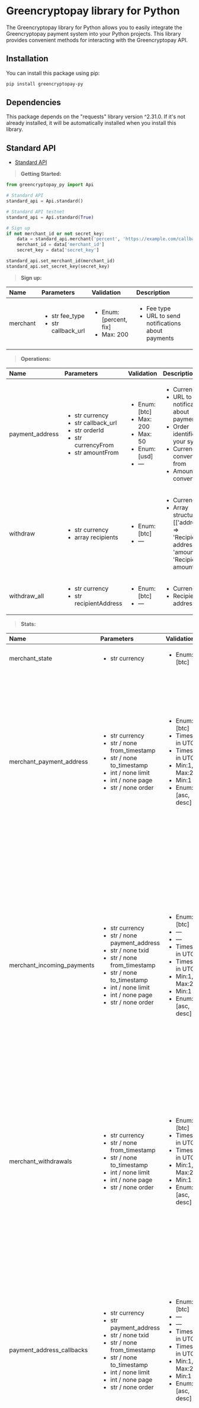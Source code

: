 # Greencryptopay library for Python

The Greencryptopay library for Python allows you to easily integrate the Greencryptopay payment system into your Python projects. This library provides convenient methods for interacting with the Greencryptopay API.

## Installation

You can install this package using pip:

```sh
pip install greencryptopay-py
```

## Dependencies 
This package depends on the "requests" library version ^2.31.0. If it's not already installed, it will be automatically installed when you install this library.

## Standard API
- [Standard API](https://greencryptopay.com/ru/standard)

> **Getting Started:**

```python
from greencryptopay_py import Api

# Standard API
standard_api = Api.standard()

# Standard API testnet
standard_api = Api.standard(True)

# Sign up
if not merchant_id or not secret_key:
    data = standard_api.merchant('percent', 'https://example.com/callback')
    merchant_id = data['merchant_id']
    secret_key = data['secret_key']

standard_api.set_merchant_id(merchant_id)
standard_api.set_secret_key(secret_key)

```

> **Sign up:**

| Name    | Parameters                                              | Validation | Description |
| :----  |:--------------------------------------------------------|  :----  |:---- |
| merchant | <ul><li>str fee_type</li><li>str callback_url</li></ul> | <ul><li>Enum: [percent, fix]</li><li>Max: 200</li></ul> | <ul><li>Fee type</li><li>URL to send notifications about payments</li></ul>  |


> **Operations:**

| Name    | Parameters                                                                                                                     | Validation | Description |
| :----  |:-------------------------------------------------------------------------------------------------------------------------------|  :----  |:---- |
| payment_address | <ul><li>str currency</li><li>str callback_url</li> <li>str orderId</li> <li>str currencyFrom</li> <li>str amountFrom</li></ul> | <ul><li>Enum: [btc]</li><li>Max: 200</li> <li>Max: 50</li> <li>Enum: [usd]</li> <li> — </li></ul> | <ul><li>Currency</li><li>URL to send notifications about payments</li> <li>Order identifier in your system</li> <li>Currency to convert from</li> <li>Amount to convert</li></ul> |
| withdraw | <ul><li> str currency </li><li> array recipients </li></ul>                                                                    | <ul><li> Enum: [btc] </li><li> — </li></ul> | <ul><li> Currency </li><li>Array structure:  [['address' => 'Recipient address', 'amount' => 'Recipient's amount']] </li></ul>  |
| withdraw_all | <ul><li> str currency </li><li> str recipientAddress </li></ul>                                                                | <ul><li> Enum: [btc] </li><li> — </li></ul> | <ul><li> Currency </li><li> Recipient address </li></ul>  |

> **Stats:**

| Name    | Parameters                                                                                                                                                                                                                                            | Validation | Description |
| :----  |:------------------------------------------------------------------------------------------------------------------------------------------------------------------------------------------------------------------------------------------------------|  :----  |:---- |
| merchant_state | <ul><li> str currency </li></ul>                                                                                                                                                                                                                      | <ul><li> Enum: [btc] </li></ul> | <ul><li> Currency </li></ul>  |
| merchant_payment_address | <ul><li> str currency </li><li> str / none from_timestamp </li><li> str / none to_timestamp </li><li> int / none limit </li><li> int / none page </li><li>str / none order</li></ul>                                                                  | <ul><li> Enum: [btc] </li><li> Timestamp in UTC </li><li> Timestamp in UTC </li><li> Min:1, Max:200 </li><li>Min:1 </li><li> Enum: [asc, desc] </li></ul> | <ul><li> Currency </li><li> Address creation timestamp in UTC, from (inclusive, ex. "2035-12-31T15:30:59")</li><li>Address creation timestamp in UTC, to (inclusive, ex. "2035-12-31T15:30:59") </li><li> Number of records in the response </li><li> Page number </li><li> Records order ascending or descending </li></ul>  |
| merchant_incoming_payments | <ul><li> str currency </li><li> str / none payment_address </li><li> str / none txid </li><li> str / none from_timestamp </li><li> str / none to_timestamp </li><li> int / none limit </li><li> int / none page </li><li> str / none order </li></ul> | <ul><li> Enum: [btc] </li><li> — </li><li> — </li><li> Timestamp in UTC </li><li> Timestamp in UTC </li><li> Min:1, Max:200 </li><li> Min:1 </li><li> Enum: [asc, desc] </li></ul> | <ul><li> Currency </li><li> Show only payments to specific payment address </li><li> Show only payments with specific transaction </li><li> Payment timestamp in UTC, from (inclusive, ex. "2035-12-31T15:30:59") </li><li> Payment timestamp in UTC, to (inclusive, ex. "2035-12-31T15:30:59") </li><li> Number of records in the response </li><li> Page number </li><li> Records order ascending or descending </li></ul>  |
| merchant_withdrawals | <ul><li> str currency </li><li> str / none from_timestamp </li><li> str / none to_timestamp </li><li> int / none limit </li><li> int / none page </li><li> str / none order </li></ul>                                                                | <ul><li>Enum: [btc] </li><li> Timestamp in UTC </li><li> Timestamp in UTC </li><li> Min:1, Max:200 </li><li> Min:1 </li><li> Enum: [asc, desc] </li></ul> | <ul><li> Currency</li><li>Withdrawal timestamp in UTC, from (inclusive, ex. "2035-12-31T15:30:59") </li><li> Withdrawal timestamp in UTC, to (inclusive, ex. "2035-12-31T15:30:59") </li><li> Number of records in the response </li><li> Page number </li><li> Records order ascending or descending </li></ul>  |
| payment_address_callbacks  | <ul><li> str currency </li><li> str payment_address </li><li> str / none txid </li><li> str / none from_timestamp </li><li> str / none to_timestamp </li><li> int  / none limit </li><li> int  / none page </li><li> str / none order </li></ul>      | <ul><li>Enum: [btc] </li><li> — </li><li> — </li><li> Timestamp in UTC </li><li> Timestamp in UTC </li><li> Min:1, Max:200 </li><li> Min:1 </li><li> Enum: [asc, desc] </li></ul> | <ul><li> Currency </li><li> Payment address </li><li> Show only payment callbacks with specific transaction </li><li> Callback timestamp in UTC, from (inclusive, ex. "2035-12-31T15:30:59") </li><li> Callback timestamp in UTC, to (inclusive, ex. "2035-12-31T15:30:59") </li><li> Number of records in the response </li><li> Page number </li><li> Records order ascending or descending </li></ul>  |
| payment_address_state | <ul><li> str currency </li><li> str payment_address </li></ul>                                                                                                                                                                                        | <ul><li> Enum: [btc] </li><li> — </li></ul> | <ul><li> Currency </li><li> Payment address </li></ul>  |

## Transfer API

- [Transfer API](https://greencryptopay.com/ru/transfer)

> **Getting Started:**

```python
from greencryptopay_py import Api

# Transfer API
transfer_api = Api.transfer()

# Transfer API testnet
transfer_api = Api.transfer(True)

# Sign up
if not merchant_id or not secret_key:
    data = transfer_api.merchant('percent', 'https://example.com/callback')
    merchant_id = data['merchant_id']
    secret_key = data['secret_key']

transfer_api.set_merchant_id(merchant_id)
transfer_api.set_secret_key(secret_key)

```

> **Sign up:**

| Name    | Parameters                                              | Validation | Description |
| :----  |:--------------------------------------------------------|  :----  |:---- |
| merchant | <ul><li>str fee_type</li><li>str callback_url</li></ul> | <ul><li>Enum: [percent, fix]</li><li>Max: 200</li></ul> | <ul><li>Fee type</li><li>URL to send notifications about payments</li></ul>  |

> **Operations:**

| Name            | Parameters                                                                                                                                                                                  | Validation | Description |
|:----------------|:--------------------------------------------------------------------------------------------------------------------------------------------------------------------------------------------|  :----  |:---- |
| payment_address | <ul><li> str currency </li><li> str recipientAddress </li><li> str fee_type </li><li> str callback_url </li><li> str orderId </li><li> str currencyFrom </li><li> str amountFrom </li></ul> | <ul><li>Enum: [btc] </li><li> — </li><li>Enum: [percent, fix] </li><li> Max:200 </li><li> Max:50 </li><li> Enum: [usd, rub, try, eur, zar, gbp, uah, aud, brl, pln] </li><li> — </li></ul> | <ul><li> Currency </li><li> Recipient address </li><li> Fee type </li><li> URL to send notifications about payments </li><li> Order identifier in your system </li><li> Currency to convert from </li><li> Amount to convert </li></ul>  |

> **Stats:**

| Name                      | Parameters                                                                                                                                                                                                                                       | Validation | Description |
|:--------------------------|:-------------------------------------------------------------------------------------------------------------------------------------------------------------------------------------------------------------------------------------------------|  :----  |:---- |
| payment_address_state     | <ul><li> str currency </li><li> str payment_address </li></ul>                                                                                                                                                                                   | <ul><li> Enum: [btc] </li><li> — </li></ul> | <ul><li> Currency </li><li> Show only payments to specific payment address </li></ul>  |
| payment_address_payments  | <ul><li> str currency </li><li> str payment_address </li><li> str / none txid </li><li> str / none from_timestamp </li><li> str / none to_timestamp </li><li> int  / none limit </li><li> int  / none page </li><li> str / none order </li></ul> | <ul><li> Enum: [btc]  </li><li> — </li><li> — </li><li> Timestamp in UTC </li><li> Timestamp in UTC </li><li> Min:1, Max:200 </li><li> Min:1 </li><li> Enum: [asc, desc] </li></ul> | <ul><li> Currency </li><li> Payment address </li><li> Show only specific transaction payments </li><li> Payment timestamp in UTC, from (inclusive, ex. "2035-12-31T15:30:59") </li><li> Payment timestamp in UTC, to (inclusive, ex. "2035-12-31T15:30:59") </li><li> Number of records in the response </li><li> Page number </li><li> Records order ascending or descending </li></ul>  |
| payment_address_callbacks | <ul><li> str currency </li><li> str payment_address </li><li> str / none txid </li><li> str / none from_timestamp </li><li> str / none to_timestamp </li><li> int  / none limit </li><li> int  / none page </li><li> str / none order </li></ul> | <ul><li>Enum: [btc] </li><li> — </li><li> — </li><li> Timestamp in UTC </li><li> Timestamp in UTC </li><li> Min:1, Max:200 </li><li> Min:1 </li><li> Enum: [asc, desc] </li></ul> | <ul><li> Currency </li><li> Payment address </li><li> Show only payment callbacks with specific transaction </li><li> Payment timestamp in UTC, from (inclusive, ex. "2035-12-31T15:30:59") </li><li> Payment timestamp in UTC, to (inclusive, ex. "2035-12-31T15:30:59") </li><li> Number of records in the response </li><li> Page number </li><li> Records order ascending or descending </li></ul>  |
| merchant_state            | <ul><li> str currency </li></ul>                                                                                                                                                                                                                 | <ul><li> Enum: [btc] </li></ul> | <ul><li> Currency </li></ul>  |
| merchant_payment_address  | <ul><li> str currency </li><li> str / none from_timestamp </li><li> str / none to_timestamp </li><li> int / none limit </li><li> int / none page </li><li>str / none order</li></ul>                                                             | <ul><li> Enum: [btc] </li><li> Timestamp in UTC </li><li> Timestamp in UTC </li><li> Min:1, Max:200 </li><li>Min:1 </li><li> Enum: [asc, desc] </li></ul> | <ul><li> Currency </li><li> Address creation timestamp in UTC, from (inclusive, ex. "2035-12-31T15:30:59")</li><li>Address creation timestamp in UTC, to (inclusive, ex. "2035-12-31T15:30:59") </li><li> Number of records in the response </li><li> Page number </li><li> Records order ascending or descending </li></ul>  |
| merchant_payments         | <ul><li> str currency </li><li> str / none txid  </li><li> str / none from_timestamp </li><li> str / none to_timestamp </li><li> int  / none limit </li><li> int  / none page </li><li> str / none order </li></ul>                              | <ul><li> Enum: [btc] </li><li> — </li><li> Timestamp in UTC </li><li> Timestamp in UTC </li><li> Min:1, Max:200 </li><li> Min:1 </li><li> Enum: [asc, desc] </li></ul> | <ul><li> Currency </li><li> Show only specific transaction payments </li><li> Payment timestamp in UTC, from (inclusive, ex. "2035-12-31T15:30:59") </li><li> Payment timestamp in UTC, to (inclusive, ex. "2035-12-31T15:30:59")  </li><li> Number of records in the response  </li><li> Page number  </li><li> Records order ascending or descending </li></ul>  |

